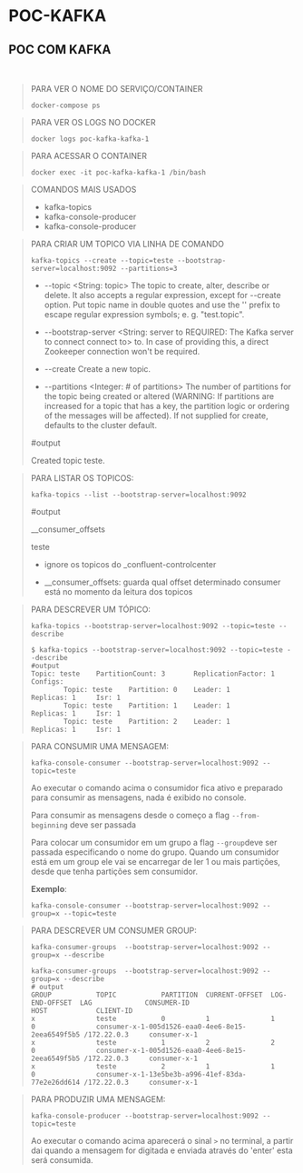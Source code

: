 # POC-KAFKA
## POC COM KAFKA
<br/>

> PARA VER O NOME DO SERVIÇO/CONTAINER
> 
> ```docker-compose ps```

> PARA VER OS LOGS NO DOCKER
> 
> ```docker logs poc-kafka-kafka-1```

> PARA ACESSAR O CONTAINER
> 
> ```docker exec -it poc-kafka-kafka-1 /bin/bash```

> COMANDOS MAIS USADOS
> 
> - kafka-topics
> - kafka-console-producer
> - kafka-console-producer

> PARA CRIAR UM TOPICO VIA LINHA DE COMANDO
> 
> ```kafka-topics --create --topic=teste --bootstrap-server=localhost:9092 --partitions=3```
> 
> - --topic <String: topic>                  The topic to create, alter, describe
                                           or delete. It also accepts a regular
                                           expression, except for --create
                                           option. Put topic name in double
                                           quotes and use the '\' prefix to
                                           escape regular expression symbols; e.
                                           g. "test\.topic".
>
> - --bootstrap-server <String: server to    REQUIRED: The Kafka server to connect
  connect to>                              to. In case of providing this, a
                                           direct Zookeeper connection won't be
                                           required.
>
> - --create                                 Create a new topic.
>
> - --partitions <Integer: # of partitions>  The number of partitions for the topic
                                           being created or altered (WARNING:
                                           If partitions are increased for a
                                           topic that has a key, the partition
                                           logic or ordering of the messages
                                           will be affected). If not supplied
                                           for create, defaults to the cluster
                                           default.
>
> #output
> 
> Created topic teste.


> PARA LISTAR OS TOPICOS:
> 
> ```kafka-topics --list --bootstrap-server=localhost:9092```
>
> #output
> 
> __consumer_offsets
>
> teste
>
> - ignore os topicos do _confluent-controlcenter
>
> - __consumer_offsets: guarda qual offset determinado consumer está no momento da leitura dos topicos

> PARA DESCREVER UM TÓPICO:
> 
> ```kafka-topics --bootstrap-server=localhost:9092 --topic=teste --describe```
> ~~~shell
> $ kafka-topics --bootstrap-server=localhost:9092 --topic=teste --describe
> #output
> Topic: teste    PartitionCount: 3       ReplicationFactor: 1    Configs:
>         Topic: teste    Partition: 0    Leader: 1       Replicas: 1     Isr: 1
>         Topic: teste    Partition: 1    Leader: 1       Replicas: 1     Isr: 1
>         Topic: teste    Partition: 2    Leader: 1       Replicas: 1     Isr: 1
> ~~~

> PARA CONSUMIR UMA MENSAGEM:
> 
> ```kafka-console-consumer --bootstrap-server=localhost:9092 --topic=teste```
> 
> Ao executar o comando acima o consumidor fica ativo e preparado para consumir as mensagens, nada é exibido no console.
> 
> Para consumir as mensagens desde o começo a flag ```--from-beginning``` deve ser passada
>
> Para colocar um consumidor em um grupo a flag ```--group```deve ser passada especificando o nome do grupo. Quando um consumidor está em um group ele vai se encarregar de ler 1 ou mais partições, desde que tenha partições sem consumidor.
> 
> **Exemplo**: 
> 
> ```kafka-console-consumer --bootstrap-server=localhost:9092 --group=x --topic=teste```

> PARA DESCREVER UM CONSUMER GROUP:
> 
> ```kafka-consumer-groups  --bootstrap-server=localhost:9092 --group=x --describe```
> ~~~shell
> kafka-consumer-groups  --bootstrap-server=localhost:9092 --group=x --describe
> # output
> GROUP           TOPIC           PARTITION  CURRENT-OFFSET  LOG-END-OFFSET  LAG             CONSUMER-ID                                       HOST            CLIENT-ID
> x               teste           0          1               1               0               consumer-x-1-005d1526-eaa0-4ee6-8e15-2eea6549f5b5 /172.22.0.3     consumer-x-1
> x               teste           1          2               2               0               consumer-x-1-005d1526-eaa0-4ee6-8e15-2eea6549f5b5 /172.22.0.3     consumer-x-1
> x               teste           2          1               1               0               consumer-x-1-13e5be3b-a996-41ef-83da-77e2e26dd614 /172.22.0.3     consumer-x-1
> ~~~

> PARA PRODUZIR UMA MENSAGEM:
> 
> ```kafka-console-producer --bootstrap-server=localhost:9092 --topic=teste```
> 
> Ao executar o comando acima aparecerá o sinal ```>``` no terminal, a partir dai quando a mensagem for digitada e enviada através do 'enter' esta será consumida.